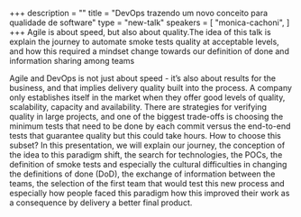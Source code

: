 +++
description = ""
title = "DevOps trazendo um novo conceito para qualidade de software"
type = "new-talk"
speakers = [
        "monica-cachoni",
]
+++
Agile is about speed, but also about quality.The idea of this talk is explain the journey to automate smoke tests quality at acceptable levels, and how this required a mindset change towards our definition of done and information sharing among teams

Agile and DevOps is not just about speed - it’s also about results for the business, and that implies delivery quality built into the process. A company only establishes itself in the market when they offer good levels of quality, scalability, capacity and availability. There are strategies for verifying quality in large projects, and one of the biggest trade-offs is choosing the minimum tests that need to be done by each commit versus the end-to-end tests that guarantee quality but this could take hours. How to choose this subset? In this presentation, we will explain our journey, the conception of the idea to this paradigm shift, the search for technologies, the POCs, the definition of smoke tests and especially the cultural difficulties in changing the definitions of done (DoD), the exchange of information between the teams, the selection of the first team that would test this new process and especially how people faced this paradigm how this improved their work as a consequence by delivery a better final product.